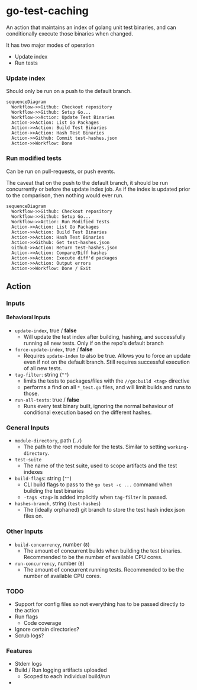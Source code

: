 # go-test-caching

An action that maintains an index of golang unit test binaries, and can
conditionally execute those binaries when changed.

It has two major modes of operation

- Update index
- Run tests

### Update index

Should only be run on a push to the default branch.

```mermaid
sequenceDiagram
  Workflow->>Github: Checkout repository
  Workflow->>Github: Setup Go...
  Workflow->>Action: Update Test Binaries
  Action->>Action: List Go Packages
  Action->>Action: Build Test Binaries
  Action->>Action: Hash Test Binaries
  Action->>Github: Commit test-hashes.json
  Action->>Workflow: Done
```

### Run modified tests

Can be run on pull-requests, or push events.

The caveat that on the push to the default branch, it should be run concurrently
or before the update index job. As if the index is updated prior to the
comparison, then nothing would ever run.

```mermaid
sequenceDiagram
  Workflow->>Github: Checkout repository
  Workflow->>Github: Setup Go...
  Workflow->>Action: Run Modified Tests
  Action->>Action: List Go Packages
  Action->>Action: Build Test Binaries
  Action->>Action: Hash Test Binaries
  Action->>Github: Get test-hashes.json
  Github->>Action: Return test-hashes.json
  Action->>Action: Compare/Diff hashes
  Action->>Action: Execute diff'd packages
  Action->>Action: Output errors
  Action->>Workflow: Done / Exit
```

## Action

### Inputs

#### Behavioral Inputs

- `update-index`, true / **false**
  - Will update the test index after building, hashing, and successfully running
    all new tests. Only if on the repo's default branch
- `force-update-index`, true / **false**
  - Requires `update-index` to also be true. Allows you to force an update even
    if not on the default branch. Still requires successful execution of all new
    tests.
- `tag-filter`: string (`""`)
  - limits the tests to packages/files with the `//go:build <tag>` directive
  - performs a find on all `*_test.go` files, and will limit builds and runs to
    those.
- `run-all-tests`: true / **false**
  - Runs every test binary built, ignoring the normal behaviour of conditional
    execution based on the different hashes.

### General Inputs

- `module-directory`, path (`./`)
  - The path to the root module for the tests. Similar to setting
    `working-directory`.
- `test-suite`
  - The name of the test suite, used to scope artifacts and the test indexes
- `build-flags`: string (`""`)
  - CLI build flags to pass to the `go test -c ...` command when building the
    test binaries
  - `-tags <tag>` is added implicitly when `tag-filter` is passed.
- `hashes-branch`, string (`test-hashes`)
  - The (ideally orphaned) git branch to store the test hash index json files
    on.

### Other Inputs

- `build-concurrency`, number (`8`)
  - The amount of concurrent builds when building the test binaries. Recommended
    to be the number of available CPU cores.
- `run-concurrency`, number (`8`)
  - The amount of concurrent running tests. Recommended to be the number of
    available CPU cores.

### TODO

- Support for config files so not everything has to be passed directly to the
  action
- Run flags
  - Code coverage
- Ignore certain directories?
- Scrub logs?

### Features

- Stderr logs
- Build / Run logging artifacts uploaded
  - Scoped to each individual build/run
-
